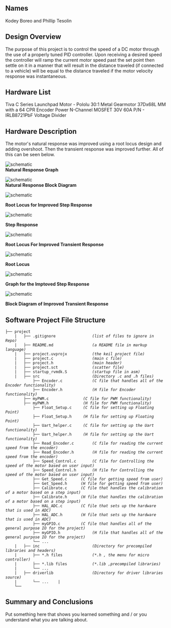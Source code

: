 ## Names 
Kodey Boreo and Phillip Tesolin 
   
## Design Overview
The purpose of this project is to control the speed of a DC motor
through the use of a properly tuned PID controller. Upon receiving a
desired speed the controller will ramp the current motor speed past
the set point then settle on it in a manner that will result in the distance
traveled (if connected to a vehicle) will be equal to the distance
traveled if the motor velocity response was instantaneous.
    
## Hardware List
Tiva C Series Launchpad
Motor - Pololu 30:1 Metal Gearmotor 37Dx68L MM with a 64 CPR Encoder
Power N-Channel MOSFET 30V 60A P/N - IRLB8721PbF
Voltage Divider 

## Hardware Description
The motor's natural response was improved using a root locus design and adding overshoot. Then the transient response was improved further.  All of this can be seen below.

![schematic](https://github.com/Kboreo/ESAL_Final_Project/blob/master/images/natural_response_graph.JPG)     
**Natural Response Graph**

![schematic](https://github.com/Kboreo/ESAL_Final_Project/blob/master/images/natural_response.JPG)     
**Natural Response Block Diagram**


![schematic](https://github.com/Kboreo/ESAL_Final_Project/blob/master/images/root_locus.JPG)

**Root Locus for Improved Step Response**

![schematic](https://github.com/Kboreo/ESAL_Final_Project/blob/master/images/overshoot_step_response.JPG)

**Step Response**      

![schematic](https://github.com/Kboreo/ESAL_Final_Project/blob/master/images/root_locus_for_improved_transient_response.JPG)

**Root Locus For Improved Transient Response**

![schematic](https://github.com/Kboreo/ESAL_Final_Project/blob/master/images/root_locus_for_improved_transient_response2.JPG)

**Root Locus**

![schematic](https://github.com/Kboreo/ESAL_Final_Project/blob/master/images/improved_step_response_graph.JPG)

**Graph for the Imptoved Step Response**

![schematic](https://github.com/Kboreo/ESAL_Final_Project/blob/master/images/improved_block_diagram.JPG)

**Block Diagram of Improved Transient Response**


## Software Project File Structure


<pre><code>├── project
    |   ├── .gitignore                <em>(list of files to ignore in Repo)</em>
    |   ├── README.md                 <em>(a README file in markup language)</em>
    |   ├── project.uvprojx           <em>(the keil project file)</em>
    |   ├── project.c                 <em>(main c file)</em>
    |   ├── project.h                 <em>(main header)</em>
    |   ├── project.sct               <em>(scatter file)</em>
    |   ├── startup_rvmdk.S           <em>(startup file in asm)</em>
    |   ├── src                       <em>(Directory .c and .h files)</em>
            ├── Encoder.c             <em>(C file that handles all of the Encoder functionality)</em>
            ├── Encoder.h             <em>(H file for Encoder functionality)</em>
		├── myPWM.c  	          <em>(C file for PWM functionality)</em>
		├── myPWM.h  	          <em>(H file for PWM functionality)</em>
			├── Float_Setup.c  	  <em>(C file for setting up Floating Point)</em>
			├── Float_Setup.h  	  <em>(H file for setting up Floating Point)</em>
			├── Uart_helper.c  	  <em>(C file for setting up the Uart functionality)</em>
			├── Uart_helper.h  	  <em>(H file for setting up the Uart functionality)</em>
			├── Read_Encoder.c  	  <em>(C file for reading the current speed from the encoder)</em>
			├── Read_Encoder.h  	  <em>(H file for reading the current speed from the encoder)</em>
			├── Speed_Control.c  	  <em>(C file for Controlling the speed of the motor based on user input)</em>
			├── Speed_Control.h  	  <em>(H file for Controlling the speed of the motor based on user input)</em>
			├── Get_Speed.c  	 <em>(C file for getting speed from user)</em>
			├── Get_Speed.h  	 <em>(H file for getting speed from user)</em>
			├── Calibrate.c  	 <em>(C file that handles the calibration of a motor based on a step input)</em>
			├── Calibrate.h  	 <em>(H file that handles the calibration of a motor based on a step input)</em>
			├── HAL_ADC.c  	  	 <em>(C file that sets up the hardware that is used in ADC)</em>
			├── HAL_ADC.h  	  	 <em>(H file that sets up the hardware that is used in ADC)</em>
			├── myGPIO.c  	  	 <em>(C file that handles all of the general purpose IO for the project)</em>
            ├── myGPIO.h  	  	  	  <em>(H file that handles all of the general purpose IO for the project)</em>
	        └── ...  			
    |   ├── inc                       <em>(Directory for precompiled libraries and headers)</em>
    |       ├── *.h files             <em>(*.h , the menu for micro controller)</em>
    |       ├── *.lib files           <em>(*.lib ,precompiled libraries)</em>
    |       └── ...  
    |   ├── driverlib                 <em>(Directory for driver libraries source)</em>
	|       └── ...    |       
    └── </code></pre>

## Summary and Conclusions
Put something here that shows you learned something and / or you understand what you are talking about.  
